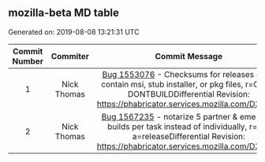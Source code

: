 ## mozilla-beta MD table
Generated on: 2019-08-08 13:21:31 UTC

| Commit Number | Commiter | Commit Message | Commit Url | Date | 
|:-----:|:-----:|:----------------------------------:|:------:|:----:| 
|1|Nick Thomas |[Bug 1553076](https://bugzilla.mozilla.org/show_bug.cgi?id=1553076)  - Checksums for releases don't contain msi, stub installer, or pkg files, r=Callek DONTBUILDDifferential Revision: https://phabricator.services.mozilla.com/D38580|[URL](https://hg.mozilla.org/releases/mozilla-beta/pushloghtml?changeset=0660bd1e7f2e)|2019-08-01 04:29:35
|2|Nick Thomas |[Bug 1567235](https://bugzilla.mozilla.org/show_bug.cgi?id=1567235)  - notarize 5 partner & eme-free builds per task instead of individually, r=aki, a=releaseDifferential Revision: https://phabricator.services.mozilla.com/D39482|[URL](https://hg.mozilla.org/releases/mozilla-beta/pushloghtml?changeset=ac03eafa39f4)|2019-08-01 04:29:35
